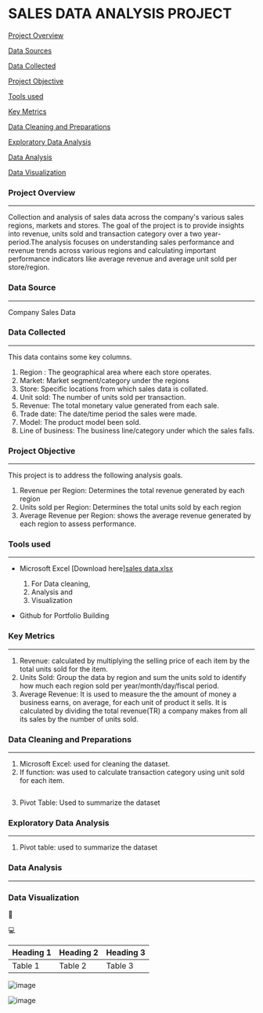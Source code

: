 # SALES DATA ANALYSIS PROJECT

[Project Overview](#project-overview) 

[Data Sources](#data-sources)

[Data Collected](#data-collected)

[Project Objective ](#project-objective)

[Tools used](#tools-used)

[Key Metrics](#key-metrics)

[Data Cleaning and Preparations](#data-cleaning-and-preparations)

[Exploratory Data Analysis](#exploratory-data-analysis)

[Data Analysis](#data-analysis)

[Data Visualization](#data-visualization)

    
### Project Overview
---
Collection and analysis of sales data across the company's various sales regions, markets and stores. The goal of the project is to provide insights into revenue, units sold and transaction category over a two year-period.The analysis focuses on understanding sales performance and revenue trends across various regions and calculating important performance indicators like average revenue and average unit sold per store/region. 
    
### Data Source
---    
Company Sales Data

### Data Collected
---    
This data contains some key columns.
1. Region : The geographical area where each store operates.
2. Market: Market segment/category under the regions
3. Store: Specific locations from which sales data is collated.
4. Unit sold: The number of units sold per transaction.
5. Revenue: The total monetary value generated from each sale.
6. Trade date: The date/time period the sales were made.
7. Model: The product model been sold.
8. Line of business: The business line/category under which the sales falls.
  
### Project Objective  
--- 
This project is to address the following analysis goals.
1. Revenue per Region: Determines the total revenue generated by each region
2. Units sold per Region: Determines the total units sold by each region
3. Average Revenue per Region: shows the average revenue generated by each region to assess performance.
    
### Tools used
---
- Microsoft Excel [Download here][sales data.xlsx](https://github.com/user-attachments/files/17345479/sales.data.xlsx)

  1. For Data cleaning,
  2. Analysis and
  3. Visualization
  
- Github for Portfolio Building

### Key Metrics
---
1. Revenue: calculated by multiplying the selling price of each item by the total units sold for the item.
2. Units Sold: Group the data by region and sum the units sold to identify how much each region sold per year/month/day/fiscal period.
3. Average Revenue: It is used to measure the the amount of money a business earns, on average, for each unit of product it sells. It is calculated by dividing the total revenue(TR) a company makes from all its sales by the number of units sold.

### Data Cleaning and Preparations
---
1. Microsoft Excel: used for cleaning the dataset.
2. If function: was used to calculate transaction category using unit sold for each item.
   ```Formula: IF($J2<=20, "LOW", IF($J2<=50, "MEDIUM", "HIGH"))
4. Pivot Table: Used to summarize the dataset
### Exploratory Data Analysis
---
1. Pivot table: used to summarize the dataset
### Data Analysis
---

### Data Visualization

🥇

💻

|Heading 1|Heading 2|Heading 3|
|---------|---------|---------|
|Table 1|Table 2|Table 3|

![image](https://github.com/user-attachments/assets/342d7b86-156f-404b-ab50-b4105c4e25c8)


![image](https://github.com/user-attachments/assets/fa231dd7-802d-479a-b29f-5fc5063ddd1f)

